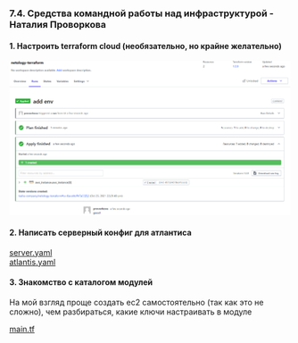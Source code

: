 ### 7.4. Средства командной работы над инфраструктурой - Наталия Проворкова
#### 1. Настроить terraform cloud (необязательно, но крайне желательно)
![terraform-apply](terraform-apply.png)

#### 2. Написать серверный конфиг для атлантиса
[server.yaml](https://github.com/nprovorkova/devops-training/blob/master/07-terraform-04-teamwork/atlantis/server.yaml)
<br>[atlantis.yaml](https://github.com/nprovorkova/devops-training/blob/master/07-terraform-04-teamwork/atlantis/atlantis.yaml)

#### 3. Знакомство с каталогом модулей

На мой взгляд проще создать ec2 самостоятельно (так как это не сложно), чем разбираться, какие ключи настраивать в модуле

[main.tf](https://github.com/nprovorkova/devops-training/blob/master/07-terraform-04-teamwork/main.tf)
